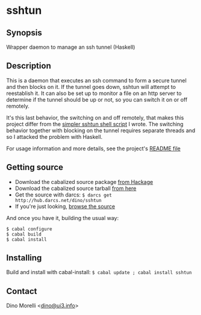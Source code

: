 # sshtun


## Synopsis

Wrapper daemon to manage an ssh tunnel (Haskell)


## Description

This is a daemon that executes an ssh command to form a secure
tunnel and then blocks on it. If the tunnel goes down, sshtun will
attempt to reestablish it. It can also be set up to monitor a file
on an http server to determine if the tunnel should be up or not,
so you can switch it on or off remotely.

It's this last behavior, the switching on and off remotely,
that makes this project differ from the [simpler sshtun shell
script](http://hub.darcs.net/dino/scripts/browse/sshtun) I wrote. The switching
behavior together with blocking on the tunnel requires separate
threads and so I attacked the problem with Haskell.

For usage information and more details, see the project's [README file](http://hub.darcs.net/dino/sshtun/browse/README.md)


## Getting source

- Download the cabalized source package [from Hackage](http://hackage.haskell.org/package/sshtun)
- Download the cabalized source tarball [from here](http://ui3.info/d/proj/sshtun/sshtun-1.0.0.tar.gz)
- Get the source with darcs: `$ darcs get http://hub.darcs.net/dino/sshtun`
- If you're just looking, [browse the source](http://hub.darcs.net/dino/sshtun)

And once you have it, building the usual way:

    $ cabal configure
    $ cabal build
    $ cabal install


## Installing

Build and install with cabal-install:
  `$ cabal update ; cabal install sshtun`


## Contact

Dino Morelli <[dino@ui3.info](mailto:dino@ui3.info)>
